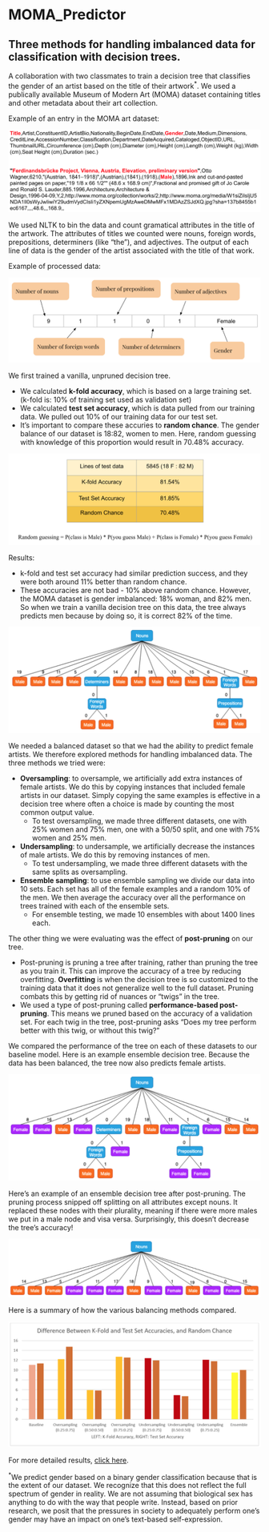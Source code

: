 # MOMA_Predictor
## Three methods for handling imbalanced data for classification with decision trees. 

A collaboration with two classmates to train a decision tree that classifies the gender of an artist based on the title of their artwork<sup>*</sup>. We used a publically available Museum of Modern Art (MOMA) dataset containing titles and other metadata about their art collection. 

Example of an entry in the MOMA art dataset:

![](/img/raw_data_example.png)

We used NLTK to bin the data and count gramatical attributes in the title of the artwork. The attributes of titles we counted were nouns, foreign words, prepositions, determiners (like “the”), and adjectives. The output of each line of data is the gender of the artist associated with the title of that work.

Example of processed data:

![](/img/processed_data_format.png)

We first trained a vanilla, unpruned decision tree. 
- We calculated **k-fold accuracy**, which is based on a large training set. (k-fold is: 10% of training set used as validation set) 
- We calculated **test set accuracy**, which is data pulled from our training data. We pulled out 10% of our training data for our test set.
- It’s important to compare these accuries to **random chance**. The gender balance of our dataset is 18:82, women to men. Here, random guessing with knowledge of this proportion would result in 70.48% accuracy.

![](/img/vanilla_results.png)

Results: 
- k-fold and test set accuracy had similar prediction success, and they were both around 11% better than random chance. 
- These accuracies are not bad - 10% above random chance. However, the MOMA dataset is gender imbalanced: 18% woman, and 82% men. So when we train a vanilla decision tree on this data, the tree always predicts men because by doing so, it is correct 82% of the time.

![](/img/baseline_tree.png)

We needed a balanced dataset so that we had the ability to predict female artists. We therefore explored methods for handling imbalanced data. 
The three methods we tried were:
- **Oversampling**: to oversample, we artificially add extra instances of female artists. We do this by copying instances that included female artists in our dataset. Simply copying the same examples is effective in a decision tree where often a choice is made by counting the most common output value. 
  - To test oversampling, we made three different datasets, one with 25% women and 75% men, one with a 50/50 split, and one with 75% women and 25% men.
- **Undersampling**: to undersample, we artificially decrease the instances of male artists. We do this by removing instances of men. 
  - To test undersampling, we made three different datasets with the same splits as oversampling.
- **Ensemble sampling**: to use ensemble sampling we divide our data into 10 sets. Each set has all of the female examples and a random 10% of the men. We then average the accuracy over all the performance on trees trained with each of the ensemble sets.
  - For ensemble testing, we made 10 ensembles with about 1400 lines each.

The other thing we were evaluating was the effect of **post-pruning** on our tree.
- Post-pruning is pruning a tree after training, rather than pruning the tree as you train it. This can improve the accuracy of a tree by reducing overfitting. **Overfitting** is when the decision tree is so customized to the training data that it does not generalize well to the full dataset. Pruning combats this by getting rid of nuances or “twigs” in the tree.
- We used a type of post-pruning called **performance-based post-pruning**. This means we pruned based on the accuracy of a validation set.
For each twig in the tree, post-pruning asks “Does my tree perform better with this twig, or without this twig?”

We compared the performance of the tree on each of these datasets to our baseline model. Here is an example ensemble decision tree. Because the data has been balanced, the tree now also predicts female artists. 

![](/img/ensemble_tree.png)

Here’s an example of an ensemble decision tree after post-pruning. The pruning process snipped off splitting on all attributes except nouns. It replaced these nodes with their plurality, meaning if there were more males we put in a male node and visa versa. Surprisingly, this doesn’t decrease the tree’s accuracy!

![](/img/pruned_tree.png)

Here is a summary of how the various balancing methods compared. 

![](/img/results_summary.png)

For more detailed results, [click here](http://bit.ly/2WHjPOW).



<sup>*</sup>We predict gender based on a binary gender classification because that is the extent of our dataset. We recognize that this does not reflect the full spectrum of gender in reality. We are not assuming that biological sex has anything to do with the way that people write. Instead, based on prior research, we posit that the pressures in society to adequately perform one’s gender may have an impact on one’s text-based self-expression.
